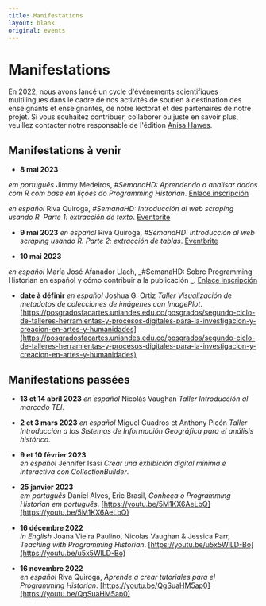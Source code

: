```yaml
---
title: Manifestations
layout: blank
original: events
---
```


# Manifestations

En 2022, nous avons lancé un cycle d'événements scientifiques multilingues dans le cadre de nos activités de soutien à destination des enseignants et enseignantes, de notre lectorat et des partenaires de notre projet. 
Si vous souhaitez contribuer, collaborer ou juste en savoir plus, veuillez contacter notre responsable de l'édition <a href="mailto:admin@programminghistorian.org">Anisa Hawes</a>.

## Manifestations à venir

* **8 mai 2023**

_em português_ Jimmy Medeiros, _#SemanaHD: Aprendendo a analisar dados com R com base em lições do Programming Historian_. [Enlace inscripción](https://semanahd.cuaieed.unam.mx/#/calendario)

_en español_ Riva Quiroga, _#SemanaHD: Introducción al web scraping usando R. Parte 1: extracción de texto_. [Eventbrite](https://www.eventbrite.com/e/introduccion-al-web-scraping-usando-r-parte-1-extraccion-de-texto-tickets-623620143637)

* **9 mai 2023**
_en español_ Riva Quiroga, _#SemanaHD: Introducción al web scraping usando R. Parte 2: extracción de tablas_. [Eventbrite](https://www.eventbrite.com/e/introduccion-al-web-scraping-usando-r-parte-2-extraccion-de-tablas-tickets-623680514207)

* **10 mai 2023**

_en español_ María José Afanador Llach, _#SemanaHD: Sobre Programming Historian en español y cómo contribuir a la publicación
_. [Enlace inscripción](https://semanahd.cuaieed.unam.mx/#/calendario)


* **date à définir**
_en español_ Joshua G. Ortiz _Taller Visualización de metadatos de colecciones de imágenes con ImagePlot_. [https://posgradosfacartes.uniandes.edu.co/posgrados/segundo-ciclo-de-talleres-herramientas-y-procesos-digitales-para-la-investigacion-y-creacion-en-artes-y-humanidades](https://posgradosfacartes.uniandes.edu.co/posgrados/segundo-ciclo-de-talleres-herramientas-y-procesos-digitales-para-la-investigacion-y-creacion-en-artes-y-humanidades)

## Manifestations passées

* **13 et 14 abril 2023**
_en español_ Nicolás Vaughan _Taller Introducción al marcado TEI_.

* **2 et 3 mars 2023**
_en español_ Miguel Cuadros et Anthony Picón _Taller Introducción a los Sistemas de Información Geográfica para el análisis histórico_. 

* **9 et 10 février 2023**  
_en español_ Jennifer Isasi _Crear una exhibición digital mínima e interactiva con CollectionBuilder_.

* **25 janvier 2023**  
_em português_ Daniel Alves, Eric Brasil, _Conheça o Programming Historian em português_. [https://youtu.be/5M1KX6AeLbQ](https://youtu.be/5M1KX6AeLbQ)

* **16 décembre 2022**  
_in English_ Joana Vieira Paulino, Nicolas Vaughan & Jessica Parr, _Teaching with Programming Historian_. [https://youtu.be/u5x5WlLD-Bo](https://youtu.be/u5x5WlLD-Bo)

* **16 novembre 2022**  
_en español_ Riva Quiroga, _Aprende a crear tutoriales para el Programming Historian_. [https://youtu.be/QgSuaHM5ap0](https://youtu.be/QgSuaHM5ap0) 
